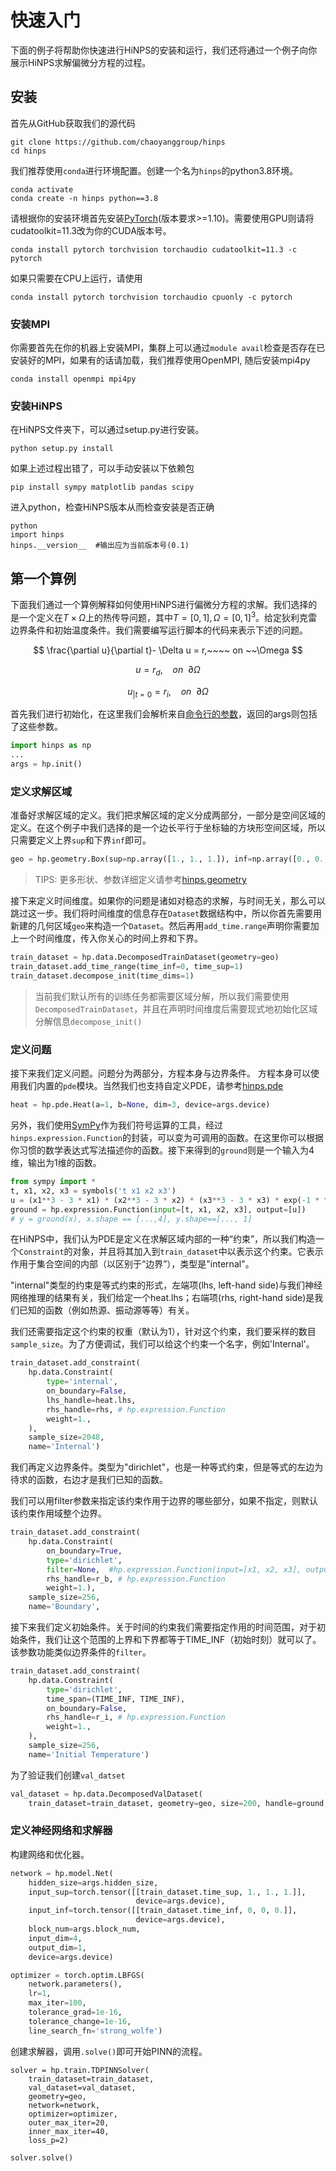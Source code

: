 # 快速入门

下面的例子将帮助你快速进行HiNPS的安装和运行，我们还将通过一个例子向你展示HiNPS求解偏微分方程的过程。
## 安装

首先从GitHub获取我们的源代码
```
git clone https://github.com/chaoyanggroup/hinps
cd hinps
```

我们推荐使用`conda`进行环境配置。创建一个名为`hinps`的python3.8环境。
```
conda activate
conda create -n hinps python==3.8
```
请根据你的安装环境首先安装[PyTorch](https://pytorch.org/)(版本要求>=1.10)。需要使用GPU则请将cudatoolkit=11.3改为你的CUDA版本号。
```
conda install pytorch torchvision torchaudio cudatoolkit=11.3 -c pytorch
```
如果只需要在CPU上运行，请使用
```
conda install pytorch torchvision torchaudio cpuonly -c pytorch
```
### 安装MPI
你需要首先在你的机器上安装MPI，集群上可以通过`module avail`检查是否存在已安装好的MPI，如果有的话请加载，我们推荐使用OpenMPI, 随后安装mpi4py
```
conda install openmpi mpi4py
```

### 安装HiNPS

在HiNPS文件夹下，可以通过setup.py进行安装。

```
python setup.py install
```

如果上述过程出错了，可以手动安装以下依赖包

```
pip install sympy matplotlib pandas scipy
```

进入python，检查HiNPS版本从而检查安装是否正确
```
python
import hinps
hinps.__version__  #输出应为当前版本号(0.1)
```

## 第一个算例

下面我们通过一个算例解释如何使用HiNPS进行偏微分方程的求解。我们选择的是一个定义在$T\times \Omega$上的热传导问题，其中$T =[0,1],\Omega=[0,1]^3$。给定狄利克雷边界条件和初始温度条件。我们需要编写运行脚本的代码来表示下述的问题。

$$
\frac{\partial u}{\partial t}- \Delta u = r,~~~~ on ~~\Omega
$$

$$
u = r_d,~~~~ on ~~\partial\Omega
$$

$$
u_{|t=0} = r_i,~~~~ on ~~\partial\Omega
$$


首先我们进行初始化，在这里我们会解析来自[命令行的参数](bash脚本)，返回的args则包括了这些参数。

```python
import hinps as np
...
args = hp.init()
```

### 定义求解区域

准备好求解区域的定义。我们把求解区域的定义分成两部分，一部分是空间区域的定义。在这个例子中我们选择的是一个边长平行于坐标轴的方块形空间区域，所以只需要定义上界`sup`和下界`inf`即可。

```python
geo = hp.geometry.Box(sup=np.array([1., 1., 1.]), inf=np.array([0., 0., 0.]), dim=3)
```
> TIPS: 更多形状、参数详细定义请参考[hinps.geometry](api.md#geometry)

接下来定义时间维度。如果你的问题是诸如对稳态的求解，与时间无关，那么可以跳过这一步。我们将时间维度的信息存在`Dataset`数据结构中，所以你首先需要用新建的几何区域`geo`来构造一个`Dataset`。然后再用`add_time.range`声明你需要加上一个时间维度，传入你关心的时间上界和下界。

```python
train_dataset = hp.data.DecomposedTrainDataset(geometry=geo)
train_dataset.add_time_range(time_inf=0, time_sup=1)
train_dataset.decompose_init(time_dims=1)
```
> 当前我们默认所有的训练任务都需要区域分解，所以我们需要使用`DecomposedTrainDataset`，并且在声明时间维度后需要现式地初始化区域分解信息`decompose_init()`

### 定义问题

接下来我们定义问题。问题分为两部分，方程本身与边界条件。
方程本身可以使用我们内置的`pde`模块。当然我们也支持自定义PDE，请参考[hinps.pde](api.md#pde)
```python
heat = hp.pde.Heat(a=1, b=None, dim=3, device=args.device)
```
另外，我们使用[SymPy](https://www.sympy.org/en/index.html)作为我们符号运算的工具，经过`hinps.expression.Function`的封装，可以变为可调用的函数。在这里你可以根据你习惯的数学表达式写法描述你的函数。接下来得到的`ground`则是一个输入为4维，输出为1维的函数。

```python
from sympy import *
t, x1, x2, x3 = symbols('t x1 x2 x3')
u = (x1**3 - 3 * x1) * (x2**3 - 3 * x2) * (x3**3 - 3 * x3) * exp(-1 * t * (x1 + x2 + x3))
ground = hp.expression.Function(input=[t, x1, x2, x3], output=[u])
# y = ground(x), x.shape == [...,4], y.shape==[..., 1]
```


在HiNPS中，我们认为PDE是定义在求解区域内部的一种“约束”，所以我们构造一个`Constraint`的对象，并且将其加入到`train_dataset`中以表示这个约束。它表示作用于集合空间的内部（以区别于“边界”），类型是"internal"。

"internal"类型的约束是等式约束的形式，左端项(lhs, left-hand side)与我们神经网络推理的结果有关，我们给定一个heat.lhs；右端项(rhs, right-hand side)是我们已知的函数（例如热源、振动源等等）有关。

我们还需要指定这个约束的权重（默认为1），针对这个约束，我们要采样的数目`sample_size`。为了方便调试，我们可以给这个约束一个名字，例如'Internal'。
```python
train_dataset.add_constraint(
    hp.data.Constraint(
        type='internal',
        on_boundary=False,
        lhs_handle=heat.lhs,
        rhs_handle=rhs, # hp.expression.Function
        weight=1.,
    ),
    sample_size=2048,
    name='Internal')
```

我们再定义边界条件。类型为"dirichlet"，也是一种等式约束，但是等式的左边为待求的函数，右边才是我们已知的函数。

我们可以用filter参数来指定该约束作用于边界的哪些部分，如果不指定，则默认该约束作用域整个边界。

```python
train_dataset.add_constraint(
    hp.data.Constraint(
        on_boundary=True,
        type='dirichlet',
        filter=None,  #hp.expression.Function(input=[x1, x2, x3], output=[Abs(x1 - inf[1]) < 1e-8]),
        rhs_handle=r_b, # hp.expression.Function
        weight=1.),
    sample_size=256,
    name='Boundary',
```


接下来我们定义初始条件。关于时间的约束我们需要指定作用的时间范围，对于初始条件，我们让这个范围的上界和下界都等于TIME_INF（初始时刻）就可以了。该参数功能类似边界条件的`filter`。

```python
train_dataset.add_constraint(
    hp.data.Constraint(
        type='dirichlet',
        time_span=(TIME_INF, TIME_INF),
        on_boundary=False,
        rhs_handle=r_i, # hp.expression.Function
        weight=1.,
    ),
    sample_size=256,
    name='Initial Temperature')
```

为了验证我们创建`val_datset`
```python
val_dataset = hp.data.DecomposedValDataset(
    train_dataset=train_dataset, geometry=geo, size=200, handle=ground, device=args.device)
```
### 定义神经网络和求解器

构建网络和优化器。
```python
network = hp.model.Net(
    hidden_size=args.hidden_size,
    input_sup=torch.tensor([[train_dataset.time_sup, 1., 1., 1.]],
                            device=args.device),
    input_inf=torch.tensor([[train_dataset.time_inf, 0, 0, 0.]],
                            device=args.device), 
    block_num=args.block_num,
    input_dim=4,
    output_dim=1,
    device=args.device)

optimizer = torch.optim.LBFGS( 
    network.parameters(),
    lr=1,
    max_iter=100,  
    tolerance_grad=1e-16,
    tolerance_change=1e-16,
    line_search_fn='strong_wolfe')
```

创建求解器，调用`.solve()`即可开始PINN的流程。

```
solver = hp.train.TDPINNSolver(
    train_dataset=train_dataset,
    val_dataset=val_dataset,
    geometry=geo,
    network=network,
    optimizer=optimizer,
    outer_max_iter=20,
    inner_max_iter=40,
    loss_p=2)

solver.solve()
```